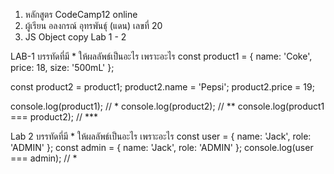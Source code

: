 1. หลักสูตร CodeCamp12 online
2. ผู้เรียน อลงกรณ์ อุทรพันธุ์ (แดน) เลขที่ 20
3. JS Object copy Lab 1 - 2

LAB-1
บรรทัดที่มี \* ให้ผลลัพธ์เป็นอะไร เพราะอะไร
const product1 = { name: 'Coke', price: 18, size: '500mL' };

const product2 = product1;
product2.name = 'Pepsi';
product2.price = 19;

console.log(product1); // \*
console.log(product2); // **
console.log(product1 === product2); // \***

Lab 2
บรรทัดที่มี \* ให้ผลลัพธ์เป็นอะไร เพราะอะไร
const user = { name: 'Jack', role: 'ADMIN' };
const admin = { name: 'Jack', role: 'ADMIN' };
console.log(user === admin); // \*
